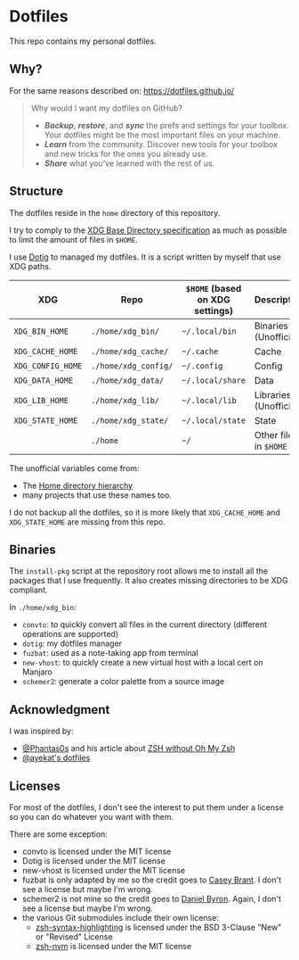 # Dotfiles

This repo contains my personal dotfiles.

## Why?

For the same reasons described on: https://dotfiles.github.io/

> Why would I want my dotfiles on GitHub?
>
>* **_Backup_**, **_restore_**, and **_sync_** the prefs and settings for your toolbox. Your dotfiles might be the most important files on your machine.
>* **_Learn_** from the community. Discover new tools for your toolbox and new tricks for the ones you already use.
>* **_Share_** what you’ve learned with the rest of us.

## Structure

The dotfiles reside in the `home` directory of this repository.

I try to comply to the [XDG Base Directory specification](http://standards.freedesktop.org/basedir-spec/basedir-spec-latest.html) as much as possible to limit the amount of files in `$HOME`.

I use [Dotig](https://github.com/ArmandPhilippot/dotig) to managed my dotfiles. It is a script written by myself that use XDG paths.

|XDG|Repo|`$HOME` (based on XDG settings)|Description|
|---|---|---|---|
|`XDG_BIN_HOME`|`./home/xdg_bin/`|`~/.local/bin`|Binaries (Unofficial)|
|`XDG_CACHE_HOME`|`./home/xdg_cache/`|`~/.cache`|Cache|
|`XDG_CONFIG_HOME`|`./home/xdg_config/`|`~/.config`|Config|
|`XDG_DATA_HOME`|`./home/xdg_data/`|`~/.local/share`|Data|
|`XDG_LIB_HOME`|`./home/xdg_lib/`|`~/.local/lib`|Libraries (Unofficial)|
|`XDG_STATE_HOME`|`./home/xdg_state/`|`~/.local/state`|State|
||`./home`|`~/`|Other files in `$HOME`|

The unofficial variables come from:
* The [Home directory hierarchy](https://www.freedesktop.org/software/systemd/man/file-hierarchy.html#Home%20Directory)
* many projects that use these names too.

I do not backup all the dotfiles, so it is more likely that `XDG_CACHE_HOME` and `XDG_STATE_HOME` are missing from this repo.

## Binaries

The `install-pkg` script at the repository root allows me to install all the packages that I use frequently. It also creates missing directories to be XDG compliant.

In `./home/xdg_bin`:

* `convto`: to quickly convert all files in the current directory (different operations are supported)
* `dotig`: my dotfiles manager
* `fuzbat`: used as a note-taking app from terminal
* `new-vhost`: to quickly create a new virtual host with a local cert on Manjaro
* `schemer2`: generate a color palette from a source image

## Acknowledgment

I was inspired by:
* [@Phantas0s](https://github.com/Phantas0s) and his article about [ZSH without Oh My Zsh](https://thevaluable.dev/zsh-install-configure-mouseless/)
* [@ayekat's dotfiles](https://github.com/ayekat/dotfiles)

## Licenses

For most of the dotfiles, I don't see the interest to put them under a license so you can do whatever you want with them.

There are some exception:

* convto is licensed under the MIT license
* Dotig is licensed under the MIT license
* new-vhost is licensed under the MIT license
* fuzbat is only adapted by me so the credit goes to [Casey Brant](https://caseybrant.com/). I don't see a license but maybe I'm wrong.
* schemer2 is not mine so the credit goes to [Daniel Byron](https://github.com/thefryscorer/schemer2). Again, I don't see a license but maybe I'm wrong.
* the various Git submodules include their own license:
    * [zsh-syntax-highlighting](https://github.com/zsh-users/zsh-syntax-highlighting) is licensed under the BSD 3-Clause "New" or "Revised" License
    * [zsh-nvm](https://github.com/lukechilds/zsh-nvm) is licensed under  the MIT license

